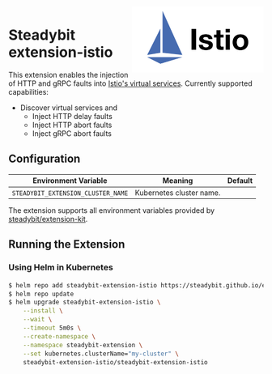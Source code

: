 <img src="./logo.png" height="130" align="right" alt="Istio logo depicting sails with the text 'Datadog'">

# Steadybit extension-istio

This extension enables the injection of HTTP and gRPC faults into [Istio's virtual services](https://istio.io/latest/docs/reference/config/networking/virtual-service). Currently supported capabilities:
 - Discover virtual services and
   - Inject HTTP delay faults
   - Inject HTTP abort faults
   - Inject gRPC abort faults

## Configuration

| Environment Variable                  | Meaning                                                                                                                                                                | Default |
|---------------------------------------|------------------------------------------------------------------------------------------------------------------------------------------------------------------------|---------|
| `STEADYBIT_EXTENSION_CLUSTER_NAME`    | Kubernetes cluster name.                                                                                                                                               |         |

The extension supports all environment variables provided by [steadybit/extension-kit](https://github.com/steadybit/extension-kit#environment-variables).

## Running the Extension

### Using Helm in Kubernetes

```sh
$ helm repo add steadybit-extension-istio https://steadybit.github.io/extension-istio
$ helm repo update
$ helm upgrade steadybit-extension-istio \
    --install \
    --wait \
    --timeout 5m0s \
    --create-namespace \
    --namespace steadybit-extension \
    --set kubernetes.clusterName="my-cluster" \
    steadybit-extension-istio/steadybit-extension-istio
```
